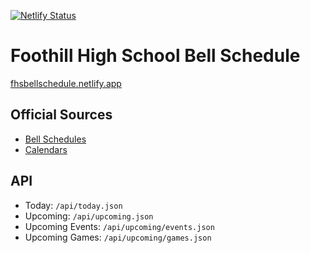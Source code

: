 [![Netlify Status](https://api.netlify.com/api/v1/badges/3c4f7951-42c7-4975-8208-30bd1cc3e387/deploy-status)](https://app.netlify.com/sites/fhsbellschedule/deploys)

# Foothill High School Bell Schedule
[fhsbellschedule.netlify.app](https://fhsbellschedule.netlify.app)

## Official Sources
- [Bell Schedules](https://foothill.tustin.k12.ca.us/about-us/bell-schedule)
- [Calendars](https://foothill.tustin.k12.ca.us/about-us/calendars)

## API
- Today: `/api/today.json`
- Upcoming: `/api/upcoming.json`
- Upcoming Events: `/api/upcoming/events.json`
- Upcoming Games: `/api/upcoming/games.json`
